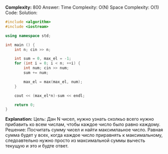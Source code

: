 **Complexity:** 800
Answer:
	Time Complexity: O(N)
	Space Complexity: O(1)
Code:
Solution:
```cpp
#include <algorithm>
#include <iostream>

using namespace std;

int main () {
    int n; cin >> n;

    int sum = 0, max_el = -1;
    for (int i = 0; i < n; ++i) {
        int num; cin >> num;
        sum += num;

        max_el = max(max_el, num);
    }

    cout << (max_el*n)-sum << endl;

    return 0;
}
```
**Explanation:**
	Цель: Дан N чисел, нужно узнать сколкьо всего нужно прибавить ко всем числам, чтобы каждое число было равно каждому.
	Решение: Посчитать сумму чисел и найти максимлаьное число. Равная сумма будет у всех, когда каждое число приравнять к максимальному, следоавтельно нужно просто из максимальной суммы вычесть текущую и это и будте ответ.